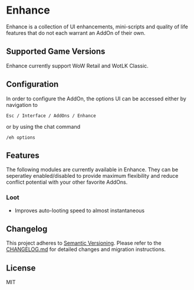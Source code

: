 # Enhance
Enhance is a collection of UI enhancements, mini-scripts and quality
of life features that do not each warrant an AddOn of their own.

## Supported Game Versions
Enhance currently support WoW Retail and WotLK Classic.

## Configuration
In order to configure the AddOn, the options UI can be accessed either by
navigation to 

`Esc / Interface / AddOns / Enhance` 

or by using the chat command

`/eh options`

## Features
The following modules are currently available in Enhance.
They can be seperatley enabled/disabled to provide maximum flexibility
and reduce conflict potential with your other favorite AddOns.

### Loot
- Improves auto-looting speed to almost instantaneous

## Changelog
This project adheres to [Semantic Versioning](https://semver.org/).
Please refer to the [CHANGELOG.md](CHANGELOG.md) for detailed changes and
migration instructions.

## License
MIT

